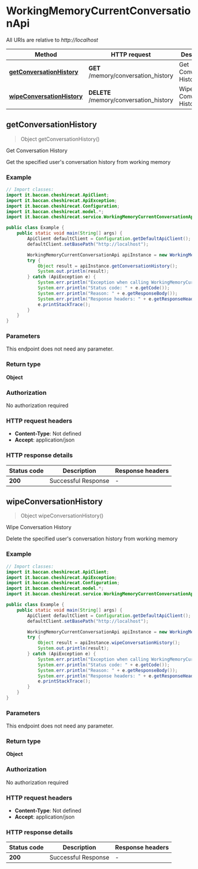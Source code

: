 # WorkingMemoryCurrentConversationApi

All URIs are relative to *http://localhost*

| Method | HTTP request | Description |
|------------- | ------------- | -------------|
| [**getConversationHistory**](WorkingMemoryCurrentConversationApi.md#getConversationHistory) | **GET** /memory/conversation_history | Get Conversation History |
| [**wipeConversationHistory**](WorkingMemoryCurrentConversationApi.md#wipeConversationHistory) | **DELETE** /memory/conversation_history | Wipe Conversation History |



## getConversationHistory

> Object getConversationHistory()

Get Conversation History

Get the specified user's conversation history from working memory

### Example

```java
// Import classes:
import it.baccan.cheshirecat.ApiClient;
import it.baccan.cheshirecat.ApiException;
import it.baccan.cheshirecat.Configuration;
import it.baccan.cheshirecat.model.*;
import it.baccan.cheshirecat.service.WorkingMemoryCurrentConversationApi;

public class Example {
    public static void main(String[] args) {
        ApiClient defaultClient = Configuration.getDefaultApiClient();
        defaultClient.setBasePath("http://localhost");

        WorkingMemoryCurrentConversationApi apiInstance = new WorkingMemoryCurrentConversationApi(defaultClient);
        try {
            Object result = apiInstance.getConversationHistory();
            System.out.println(result);
        } catch (ApiException e) {
            System.err.println("Exception when calling WorkingMemoryCurrentConversationApi#getConversationHistory");
            System.err.println("Status code: " + e.getCode());
            System.err.println("Reason: " + e.getResponseBody());
            System.err.println("Response headers: " + e.getResponseHeaders());
            e.printStackTrace();
        }
    }
}
```

### Parameters

This endpoint does not need any parameter.

### Return type

**Object**

### Authorization

No authorization required

### HTTP request headers

- **Content-Type**: Not defined
- **Accept**: application/json

### HTTP response details
| Status code | Description | Response headers |
|-------------|-------------|------------------|
| **200** | Successful Response |  -  |


## wipeConversationHistory

> Object wipeConversationHistory()

Wipe Conversation History

Delete the specified user's conversation history from working memory

### Example

```java
// Import classes:
import it.baccan.cheshirecat.ApiClient;
import it.baccan.cheshirecat.ApiException;
import it.baccan.cheshirecat.Configuration;
import it.baccan.cheshirecat.model.*;
import it.baccan.cheshirecat.service.WorkingMemoryCurrentConversationApi;

public class Example {
    public static void main(String[] args) {
        ApiClient defaultClient = Configuration.getDefaultApiClient();
        defaultClient.setBasePath("http://localhost");

        WorkingMemoryCurrentConversationApi apiInstance = new WorkingMemoryCurrentConversationApi(defaultClient);
        try {
            Object result = apiInstance.wipeConversationHistory();
            System.out.println(result);
        } catch (ApiException e) {
            System.err.println("Exception when calling WorkingMemoryCurrentConversationApi#wipeConversationHistory");
            System.err.println("Status code: " + e.getCode());
            System.err.println("Reason: " + e.getResponseBody());
            System.err.println("Response headers: " + e.getResponseHeaders());
            e.printStackTrace();
        }
    }
}
```

### Parameters

This endpoint does not need any parameter.

### Return type

**Object**

### Authorization

No authorization required

### HTTP request headers

- **Content-Type**: Not defined
- **Accept**: application/json

### HTTP response details
| Status code | Description | Response headers |
|-------------|-------------|------------------|
| **200** | Successful Response |  -  |

